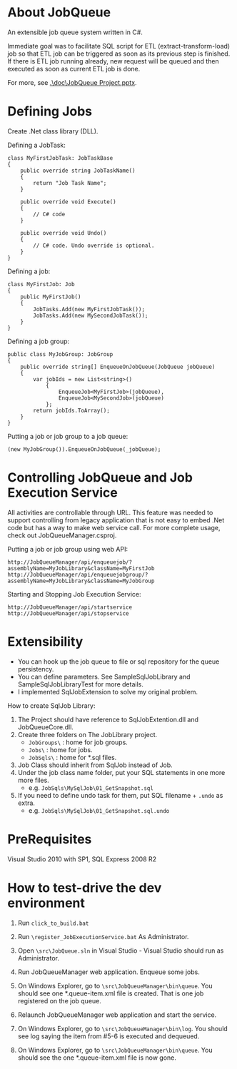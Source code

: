 About JobQueue
=============================================
An extensible job queue system written in C#.

Immediate goal was to facilitate SQL script for ETL (extract-transform-load) job so that ETL job can be triggered as soon as its previous step is finished. If there is ETL job running already, new request will be queued and then executed as soon as current ETL job is done.

For more, see [.\doc\JobQueue Project.pptx](https://github.com/kennethchoe/JobQueue/raw/master/doc/JobQueue%20Project.pptx).

Defining Jobs
=============================================
Create .Net class library (DLL).

Defining a JobTask:

    class MyFirstJobTask: JobTaskBase
    {
        public override string JobTaskName()
        {
            return "Job Task Name";
        }

        public override void Execute()
        {
            // C# code
        }

        public override void Undo()
        {
            // C# code. Undo override is optional.
        }
    }

Defining a job:

    class MyFirstJob: Job
    {
        public MyFirstJob()
        {
            JobTasks.Add(new MyFirstJobTask());
            JobTasks.Add(new MySecondJobTask());
        }
    }

Defining a job group:

    public class MyJobGroup: JobGroup
    {
        public override string[] EnqueueOnJobQueue(JobQueue jobQueue)
        {
            var jobIds = new List<string>()
                {
                    EnqueueJob<MyFirstJob>(jobQueue), 
                    EnqueueJob<MySecondJob>(jobQueue)
                };
            return jobIds.ToArray();
        }
    }

Putting a job or job group to a job queue:

    (new MyJobGroup()).EnqueueOnJobQueue(_jobQueue);


Controlling JobQueue and Job Execution Service 
=============================================
All activities are controllable through URL. 
This feature was needed to support controlling from legacy application that is not easy to embed .Net code but has a way to make web service call.
For more complete usage, check out JobQueueManager.csproj.

Putting a job or job group using web API:

    http://JobQueueManager/api/enqueuejob/?assemblyName=MyJobLibrary&className=MyFirstJob
    http://JobQueueManager/api/enqueuejobgroup/?assemblyName=MyJobLibrary&className=MyJobGroup
    
Starting and Stopping Job Execution Service:

    http://JobQueueManager/api/startservice
    http://JobQueueManager/api/stopservice


Extensibility
=============================================

- You can hook up the job queue to file or sql repository for the queue persistency.
- You can define parameters. See SampleSqlJobLibrary and SampleSqlJobLibraryTest for more details.
- I implemented SqlJobExtension to solve my original problem.

How to create SqlJob Library:

1. The Project should have reference to SqlJobExtention.dll and JobQueueCore.dll.
2. Create three folders on The JobLibrary project.
    * `JobGroups\` : home for job groups.
    * `Jobs\`      : home for jobs.
    * `JobSqls\`   : home for *.sql files.
2. Job Class should inherit from SqlJob instead of Job.
4. Under the job class name folder, put your SQL statements in one more more files.
    * e.g. `JobSqls\MySqlJob\01_GetSnapshot.sql`
5. If you need to define undo task for them, put SQL filename + `.undo` as extra.
    * e.g. `JobSqls\MySqlJob\01_GetSnapshot.sql.undo`


PreRequisites
=============================================
Visual Studio 2010 with SP1,
SQL Express 2008 R2


How to test-drive the dev environment
=============================================

1. Run `click_to_build.bat`
2. Run `\register_JobExecutionService.bat` As Administrator.
3. Open `\src\JobQueue.sln` in Visual Studio - Visual Studio should run as Administrator.
4. Run JobQueueManager web application. Enqueue some jobs.
5. On Windows Explorer, go to `\src\JobQueueManager\bin\queue`.
   You should see one *.queue-item.xml file is created. That is one job registered on the job queue.

6. Relaunch JobQueueManager web application and start the service.
7. On Windows Explorer, go to `\src\JobQueueManager\bin\log`.
   You should see log saying the item from #5-6 is executed and dequeued.
8. On Windows Explorer, go to `\src\JobQueueManager\bin\queue`.
   You should see the one *.queue-item.xml file is now gone.


